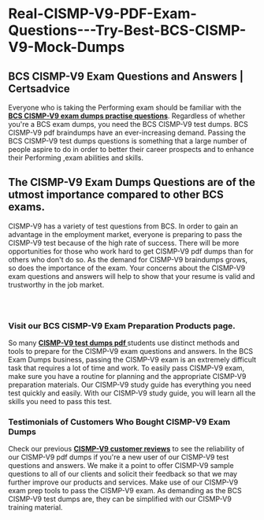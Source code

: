 # Real-CISMP-V9-PDF-Exam-Questions---Try-Best-BCS-CISMP-V9-Mock-Dumps
<h2><strong>BCS CISMP-V9 Exam Questions and Answers | Certsadvice</strong></h2> <p>Everyone who is taking the Performing exam should be familiar with the <a href="http://www.certsadvice.com/bcs/cismp-v9-practice-questions"><strong>BCS CISMP-V9 exam dumps practise questions</strong></a>. Regardless of whether you&#39;re a BCS exam dumps, you need the BCS CISMP-V9 test dumps. BCS CISMP-V9 pdf braindumps have an ever-increasing demand. Passing the BCS CISMP-V9 test dumps questions is something that a large number of people aspire to do in order to better their career prospects and to enhance their Performing ,exam abilities and skills.</p> <h2><strong>The CISMP-V9 Exam Dumps Questions are of the utmost importance compared to other BCS exams.</strong></h2> <p>CISMP-V9 has a variety of test questions from BCS. In order to gain an advantage in the employment market, everyone is preparing to pass the CISMP-V9 test because of the high rate of success. There will be more opportunities for those who work hard to get CISMP-V9 pdf dumps than for others who don&#39;t do so. As the demand for CISMP-V9 braindumps grows, so does the importance of the exam. Your concerns about the CISMP-V9 exam questions and answers will help to show that your resume is valid and trustworthy in the job market.</p> <p><a href="http://www.certsadvice.com/bcs/cismp-v9-practice-questions" style="display: block; padding: 1em 0; text-align: center; "><img alt="" src="https://1.bp.blogspot.com/-RUOr8Wn-CRk/YUYAxC8kcHI/AAAAAAAAAnw/F7BbdI3tw8QDj5z8iX0vQAioQzKiUxduwCLcBGAsYHQ/s0/unnamed.jpg" /></a></p> <h3><strong>Visit our BCS CISMP-V9 Exam Preparation Products page.</strong></h3> <p>So many <a href="http://www.certsadvice.com/bcs/cismp-v9-practice-questions"><strong>CISMP-V9 test dumps pdf </strong></a>students use distinct methods and tools to prepare for the CISMP-V9 exam questions and answers. In the BCS Exam Dumps business, passing the CISMP-V9 exam is an extremely difficult task that requires a lot of time and work. To easily pass CISMP-V9 exam, make sure you have a routine for planning and the appropriate CISMP-V9 preparation materials. Our CISMP-V9 study guide has everything you need test quickly and easily. With our CISMP-V9 study guide, you will learn all the skills you need to pass this test.</p> <h3><strong>Testimonials of Customers Who Bought CISMP-V9 Exam Dumps</strong></h3> <p>Check our previous <a href="http://www.certsadvice.com/bcs/cismp-v9-practice-questions"><strong>CISMP-V9 customer reviews</strong></a> to see the reliability of our CISMP-V9 pdf dumps if you&#39;re a new user of our CISMP-V9 test questions and answers. We make it a point to offer CISMP-V9 sample questions to all of our clients and solicit their feedback so that we may further improve our products and services. Make use of our CISMP-V9 exam prep tools to pass the CISMP-V9 exam. As demanding as the BCS CISMP-V9 test dumps are, they can be simplified with our CISMP-V9 training material.</p>
